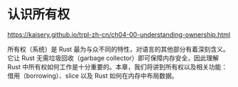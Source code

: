 <!--
 * @Author: wlj
 * @Date: 2022-12-02 11:12:00
 * @LastEditors: wlj
 * @LastEditTime: 2022-12-02 15:52:52
 * @Description:


-->

# 认识所有权

https://kaisery.github.io/trpl-zh-cn/ch04-00-understanding-ownership.html

所有权（系统）是 Rust 最为与众不同的特性，对语言的其他部分有着深刻含义。它让 Rust 无需垃圾回收（garbage collector）即可保障内存安全，因此理解 Rust 中所有权如何工作是十分重要的。本章，我们将讲到所有权以及相关功能：借用（borrowing）、slice 以及 Rust 如何在内存中布局数据。

